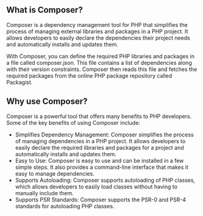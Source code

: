 ## What is Composer?

Composer is a dependency management tool for PHP that simplifies the process of managing external libraries and packages in a PHP project. It allows developers to easily declare the dependencies their project needs and automatically installs and updates them.

With Composer, you can define the required PHP libraries and packages in a file called composer.json. This file contains a list of dependencies along with their version constraints. Composer then reads this file and fetches the required packages from the online PHP package repository called Packagist.

## Why use Composer?

Composer is a powerful tool that offers many benefits to PHP developers. Some of the key benefits of using Composer include:
- Simplifies Dependency Management: Composer simplifies the process of managing dependencies in a PHP project. It allows developers to easily declare the required libraries and packages for a project and automatically installs and updates them.
- Easy to Use: Composer is easy to use and can be installed in a few simple steps. It also provides a command-line interface that makes it easy to manage dependencies.
- Supports Autoloading: Composer supports autoloading of PHP classes, which allows developers to easily load classes without having to manually include them.
- Supports PSR Standards: Composer supports the PSR-0 and PSR-4 standards for autoloading PHP classes.
